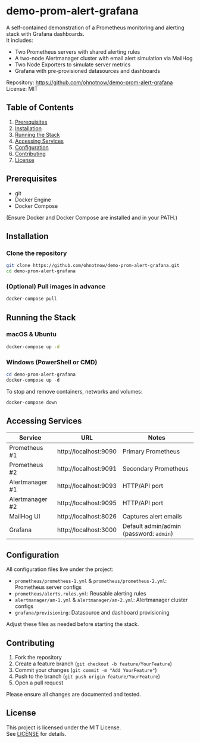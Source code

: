 # demo-prom-alert-grafana

A self-contained demonstration of a Prometheus monitoring and alerting stack with Grafana dashboards.  
It includes:
- Two Prometheus servers with shared alerting rules  
- A two-node Alertmanager cluster with email alert simulation via MailHog  
- Two Node Exporters to simulate server metrics  
- Grafana with pre-provisioned datasources and dashboards  

Repository: https://github.com/ohnotnow/demo-prom-alert-grafana  
License: MIT

## Table of Contents
1. [Prerequisites](#prerequisites)  
2. [Installation](#installation)  
3. [Running the Stack](#running-the-stack)  
4. [Accessing Services](#accessing-services)  
5. [Configuration](#configuration)  
6. [Contributing](#contributing)  
7. [License](#license)

## Prerequisites
- git  
- Docker Engine  
- Docker Compose  

(Ensure Docker and Docker Compose are installed and in your PATH.)

## Installation

### Clone the repository
```sh
git clone https://github.com/ohnotnow/demo-prom-alert-grafana.git
cd demo-prom-alert-grafana
```

### (Optional) Pull images in advance
```sh
docker-compose pull
```

## Running the Stack

### macOS & Ubuntu
```sh
docker-compose up -d
```

### Windows (PowerShell or CMD)
```powershell
cd demo-prom-alert-grafana
docker-compose up -d
```

To stop and remove containers, networks and volumes:
```sh
docker-compose down
```

## Accessing Services

| Service           | URL                         | Notes                                      |
|-------------------|-----------------------------|--------------------------------------------|
| Prometheus #1     | http://localhost:9090       | Primary Prometheus                         |
| Prometheus #2     | http://localhost:9091       | Secondary Prometheus                       |
| Alertmanager #1   | http://localhost:9093       | HTTP/API port                              |
| Alertmanager #2   | http://localhost:9095       | HTTP/API port                              |
| MailHog UI        | http://localhost:8026       | Captures alert emails                      |
| Grafana           | http://localhost:3000       | Default admin/admin (password: `admin`)    |

## Configuration

All configuration files live under the project:

- `prometheus/prometheus-1.yml` & `prometheus/prometheus-2.yml`: Prometheus server configs  
- `prometheus/alerts.rules.yml`: Reusable alerting rules  
- `alertmanager/am-1.yml` & `alertmanager/am-2.yml`: Alertmanager cluster configs  
- `grafana/provisioning`: Datasource and dashboard provisioning  

Adjust these files as needed before starting the stack.

## Contributing

1. Fork the repository  
2. Create a feature branch (`git checkout -b feature/YourFeature`)  
3. Commit your changes (`git commit -m "Add YourFeature"`)  
4. Push to the branch (`git push origin feature/YourFeature`)  
5. Open a pull request  

Please ensure all changes are documented and tested.

## License

This project is licensed under the MIT License.  
See [LICENSE](LICENSE) for details.
